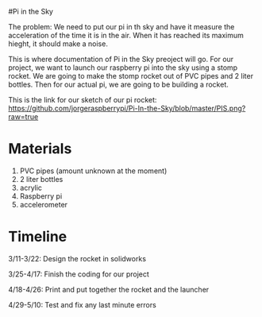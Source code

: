 #Pi in the Sky 

The problem:
We need to put our pi in th sky and have it measure the acceleration of the time it is in the air. When it has reached its maximum hieght, it should make a noise.

This is where documentation of Pi in the Sky preoject will go.
For our project, we want to launch our raspberry pi into the sky using a stomp rocket. We are going to make the stomp rocket out of PVC pipes and 2 liter bottles. Then for our actual pi, we are going to be building a rocket. 

This is the link for our sketch of our pi rocket: https://github.com/jorgeraspberrypi/Pi-In-the-Sky/blob/master/PIS.png?raw=true
# Materials
1. PVC pipes (amount unknown at the moment)
2. 2 liter bottles 
3. acrylic 
4. Raspberry pi 
5. accelerometer 

# Timeline
3/11-3/22: Design the rocket in solidworks

3/25-4/17: Finish the coding for our project

4/18-4/26: Print and put together the rocket and the launcher

4/29-5/10: Test and fix any last minute errors


